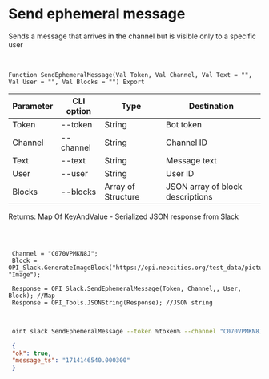 ﻿---
sidebar_position: 2
---

# Send ephemeral message
Sends a message that arrives in the channel but is visible only to a specific user


<br/>


`Function SendEphemeralMessage(Val Token, Val Channel, Val Text = "", Val User = "", Val Blocks = "") Export`

 | Parameter | CLI option | Type | Destination |
 |-|-|-|-|
 | Token | --token | String | Bot token |
 | Channel | --channel | String | Channel ID |
 | Text | --text | String | Message text |
 | User | --user | String | User ID |
 | Blocks | --blocks | Array of Structure | JSON array of block descriptions |

 
 Returns: Map Of KeyAndValue - Serialized JSON response from Slack

<br/>




```bsl title="Code example"
 
 Channel = "C070VPMKN8J";
 Block = OPI_Slack.GenerateImageBlock("https://opi.neocities.org/test_data/picture.jpg", "Image");
 
 Response = OPI_Slack.SendEphemeralMessage(Token, Channel,, User, Block); //Map
 Response = OPI_Tools.JSONString(Response); //JSON string
 
```
	


```sh title="CLI command example"
 
 oint slack SendEphemeralMessage --token %token% --channel "C070VPMKN8J" --text %text% --user %user% --blocks %blocks%

```

```json title="Result"
 {
 "ok": true,
 "message_ts": "1714146540.000300"
 }
```
